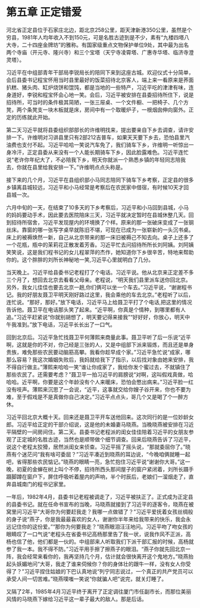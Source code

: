 # 第五章 正定错爱

河北省正定县位于石家庄北边，距北京258公里，距天津新港350公里，虽然是个穷县，1981年人均年收入不到150元，可是名胜古迹到是不少，素有“九楼四塔八大寺，二十四座金牌坊”的雅称。有国家级重点文物保护单位9处，其中最为出名两个寺庙（开元寺、隆兴寺）和三个宝塔（天宁寺凌霄塔、广惠寺华塔、临济寺澄灵塔）。

习近平在中组部青年干部局李锐局长的陪同下来到这座古城。欢迎仪式十分简单，会后县委书记程宝怀用当时县里最好的饭菜招待北京客人，端上来一看原来是荞面扒糕、猪头肉、缸炉烧饼和馄饨，都是当地的一些特产，习近平吃的津津有味，连身道好，李锐和程宝怀会心地一笑。会后，习近平被安排在县委招待所住下，说是招待所，可当时的条件极其简陋，一张三屉桌、一个文件橱、一把椅子、几个方凳，两个条凳支一块木板就是床，房间中有一个取暖炉子，一根烟囱伸向窗外。正定的历练就此开始。

第二天习近平就将县委组织部部长的许维明找来，提出要亲自下乡去调查，请许安排一下。许维明对习讲县里只有2部212吉普车，如果天天要下乡去，恐怕县里汽油费也支付不起。习近平哈哈一笑说汽车免了，我们骑车下乡，许维明一听惊出一身冷汗，正定县委从来没有一个人能长期骑车下乡，因此脸露难色。习近平连忙说“老许你年纪大了，不必陪我下乡，明天你就派一个熟悉乡镇的年轻同志陪我去，你就在县里给我安排一下。”许维明点点头称是。

接下来的几个月，习近平在县组织部小马同志陪同下骑车下乡考察，正定县的很多乡镇离县城较远，习近平和小马经常是考察后在农民家中借宿，有时候10天才回县城一次。

六月中旬的一天，在结束了10多天的下乡考察后，习近平和小马回到县城，小马的妈妈要动手术，因此要去医院陪床三天，习近平就决定暂时在县城休整几天。回到招待所宿舍，习近平发现屋内的环境换了个样。原来的那一张破床变成了一张钢丝床。靠窗的哪一张写字桌早就陈旧不堪，可现在已成为一张崭新的一头沉书桌。床上的被褥焕然一新，自己从北京带来的那一床旧被褥己不知去向。桌子上还多了一个花瓶，瓶中的茉莉花正散发着芳香。习近平忙去问招待所所长刘阿姨。刘阿姨笑笑说，这是我们程书记的女儿程翠萍的杰作，她知道你下乡很辛苦，特地来帮助你的。这个胖胖的刘所长神秘地一笑,习近平心里就明白了几分。

当天晚上。习近平给县委书记老程打了个电话。习近平说。他从北京来正定差不多三个月了，想回去北京去看看父母亲。老程说，“明天我们县里派车送你回北京。另外，我女儿佳佳也要去北京一趟,你们俩可以坐一个车去。”习近平说，“谢谢程书记。我的好朋友聂卫平明天刚好路过这里，我会乘他的车去北京。”老程听了以后，连忙说。“那好，那好。”放下电话，习近平马上给聂卫平打了个电话,把这里的情况告诉他。聂卫平在电话那头笑了起来。“近平啊，你真是个情种，到哪里都有人追。”习近平赶紧说“你就别胡想了，明天要记得来接我”“好好好，你放心，明天中午我准到。”放下电话，习近平长长出了一口气。

回到北京后。习近平急忙找聂卫平何薄熙来商量此事。聂卫平听了后一乐说“近平啊，这就是你的不对，你己经是三张的人，又是中组部下派来锻炼，而且还是单身贵族，难免那些农民要动脑筋高攀。我看你趁早成个家。”习近平急忙说“成家，哪那么容易？我这次婚姻失败后，我妈就给我下了指示，以后找对象由她来安排，我不得自行做主。”薄熙来哈哈一笑“谁让你成家了，我给你发个蜜过去，不就镇住了那些农民了。还需要考虑？”聂卫平一拍习近平的肩膀说“对啊，这叫假戏真做，哈哈哈。近平啊，你要是这个年龄没有个人来暖床，恐怕会憋出病来。”习近平脸一红没有吱声。薄熙来沉思了一会说，“近平，这事就交给你嫂子谷开来，你也不要为难，至于假戏是不是真做你自己决定。”习近平点点头，哥几个又是喝了个一醉方休。

习近平回北京大概十天。回来还是聂卫平开车送他回来。这次同行的是一位妙龄女郎。习近平给正定的干部介绍说，这是他的未婚妻马晓燕。当晚晓燕被安排在习近平隔壁的一间房间住。第二天。县委书记老程派的闺女佳佳陪着习近平的女朋友参观了正定城的名胜古迹，当然也是顺带做个细节调查。回来后晓燕告诉了习近平，说这个老程太狡猾，居然派闺女来侦查。习近平摇了摇头说，“那就委屈你了。”晓燕有个迷茫问“我有啥可委屈？”习近平凑近到晓燕的耳边说，“今晚咱俩就睡一起吧，省得那些农民惦记。”晓燕的眼睛一亮，急忙抱住习近平说“谢谢你大哥。”这一晚，初夏的金蝉在树上叫个不停，招待所西头那间屋子的窗户紧闭着，刘所长蹑手蹑脚蹲在窗户下，屏住呼吸听着屋内的声响，半个时辰后，老娘们一溜烟走了，直奔县城南门的程书记家里。

一年后，1982年4月，县委书记老程被调走了，习近平被扶正了。正式成为正定县的县委书记。就在任命书宣布的当晚，马晓燕就接到了习近平的逐客令，晓燕在被窝里问习近平“大哥你为何要赶我走？我哪一点做错了？”习近平爱抚着女孩丝绸般的身子说“燕子，你是我最最喜欢的女人，谢谢你半年来给我带来的快乐，我会永远记住你的这份爱。”“那你为何要我走？”晓燕眼泪汪汪地问。习近平吻了吻女孩的眼睛叹了一口气说“老程头在省委书记高杨那里告了我一状，说我作风不正派，高杨也信了他，他们都是一伙的。中组部来人听取我们下派干部汇报的时候，高杨就参了我一本。我不得不防。”习近平用手擦了擦燕子的眼泪。“燕子你就先回北京一阵，我会经常来看你的，我再坚持几个月，估计就会很快离开这个鬼地方。”晓燕抬起头妖媚地问“大哥，我走了谁来伺候你？你的身体壮的跟牛一样，没有女人你受得了？”习近平捏住姑娘的下巴认真地说“列宁同志说过，一个真正的共产党员可以承受人间一切苦难。”晓燕噗嗤一笑说“你就骗人吧”说完，就关灯睡了。

又隔了2年，1985年4月习近平终于离开了正定调往厦门市任副市长，而那位美丽风情的马晓燕下嫁给习近平这一辈子最大的敌人。那是后话。
